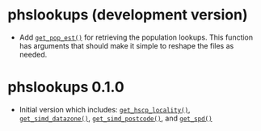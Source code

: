 # phslookups (development version)

- Add [`get_pop_est()`](https://public-health-scotland.github.io/phslookups/reference/get_pop_est.html) 
for retrieving the population lookups. This function has arguments that should
make it simple to reshape the files as needed.

# phslookups 0.1.0

-   Initial version which includes: [`get_hscp_locality()`](https://public-health-scotland.github.io/phslookups/reference/get_hscp_locality.html), [`get_simd_datazone()`](https://public-health-scotland.github.io/phslookups/reference/get_simd_datazone.html), [`get_simd_postcode()`](https://public-health-scotland.github.io/phslookups/reference/get_simd_postcode.html), and [`get_spd()`](https://public-health-scotland.github.io/phslookups/reference/get_spd.html)
